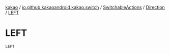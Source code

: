 [kakao](../../../index.md) / [io.github.kakaoandroid.kakao.switch](../../index.md) / [SwitchableActions](../index.md) / [Direction](index.md) / [LEFT](./-l-e-f-t.md)

# LEFT

`LEFT`